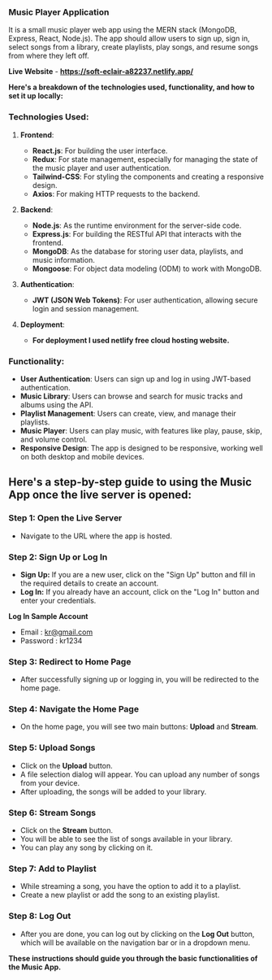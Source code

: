 ### Music Player Application

It is a small music player web app using the MERN stack (MongoDB, Express, React, Node.js). The app should allow users to sign up, sign in, select songs from a library, create playlists, play songs, and resume songs from where they left off.

**Live Website** - **https://soft-eclair-a82237.netlify.app/**

**Here's a breakdown of the technologies used, functionality, and how to set it up locally:**

### Technologies Used:

1. **Frontend**:

   - **React.js**: For building the user interface.
   - **Redux**: For state management, especially for managing the state of the music player and user authentication.
   - **Tailwind-CSS**: For styling the components and creating a responsive design.
   - **Axios**: For making HTTP requests to the backend.

2. **Backend**:

   - **Node.js**: As the runtime environment for the server-side code.
   - **Express.js**: For building the RESTful API that interacts with the frontend.
   - **MongoDB**: As the database for storing user data, playlists, and music information.
   - **Mongoose**: For object data modeling (ODM) to work with MongoDB.

3. **Authentication**:

   - **JWT (JSON Web Tokens)**: For user authentication, allowing secure login and session management.

4. **Deployment**:
   - **For deployment I used netlify free cloud hosting website.**

### Functionality:

- **User Authentication**: Users can sign up and log in using JWT-based authentication.
- **Music Library**: Users can browse and search for music tracks and albums using the API.
- **Playlist Management**: Users can create, view, and manage their playlists.
- **Music Player**: Users can play music, with features like play, pause, skip, and volume control.
- **Responsive Design**: The app is designed to be responsive, working well on both desktop and mobile devices.

## Here's a step-by-step guide to using the Music App once the live server is opened:

### Step 1: Open the Live Server

- Navigate to the URL where the app is hosted.

### Step 2: Sign Up or Log In

- **Sign Up:** If you are a new user, click on the "Sign Up" button and fill in the required details to create an account.
- **Log In:** If you already have an account, click on the "Log In" button and enter your credentials.

**Log In Sample Account**

- Email : kr@gmail.com
- Password : kr1234

### Step 3: Redirect to Home Page

- After successfully signing up or logging in, you will be redirected to the home page.

### Step 4: Navigate the Home Page

- On the home page, you will see two main buttons: **Upload** and **Stream**.

### Step 5: Upload Songs

- Click on the **Upload** button.
- A file selection dialog will appear. You can upload any number of songs from your device.
- After uploading, the songs will be added to your library.

### Step 6: Stream Songs

- Click on the **Stream** button.
- You will be able to see the list of songs available in your library.
- You can play any song by clicking on it.

### Step 7: Add to Playlist

- While streaming a song, you have the option to add it to a playlist.
- Create a new playlist or add the song to an existing playlist.

### Step 8: Log Out

- After you are done, you can log out by clicking on the **Log Out** button, which will be available on the navigation bar or in a dropdown menu.

**These instructions should guide you through the basic functionalities of the Music App.**
